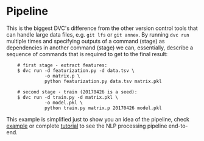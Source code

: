 # Pipeline

This is the biggest DVC's difference from the other version control tools that
can handle large data files, e.g. `git lfs` or `git annex`. By running `dvc run`
multiple times and specifying outputs of a command (stage) as dependencies in
another command (stage) we can, essentially, describe a sequence of commands
that is required to get to the final result:

```dvc
    # first stage - extract features:
    $ dvc run -d featurization.py -d data.tsv \
              -o matrix.p \
              python featurization.py data.tsv matrix.pkl

    # second stage - train (20170426 is a seed):
    $ dvc run -d train.py -d matrix.pkl \
              -o model.pkl \
              python train.py matrix.p 20170426 model.pkl
```

This example is simplified just to show you an idea of the pipeline, check
[example](/doc/get-started/example) or complete
[tutorial](/doc/tutorial) to see the NLP processing pipeline end-to-end.
